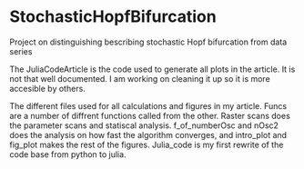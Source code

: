 # StochasticHopfBifurcation
Project on distinguishing bescribing stochastic Hopf bifurcation from data series

The JuliaCodeArticle is the code used to generate all plots in the article. It is not that well documented. I am working on cleaning it up so it is more accesible by others.

The different files used for all calculations and figures in my article. 
Funcs are a number of diffrent functions called from the other. Raster scans does the parameter scans and statiscal analysis. f_of_numberOsc and nOsc2 does the analysis on how fast the algorithm converges, and intro_plot and fig_plot makes the rest of the figures. Julia_code is my first rewrite of the code base from python to julia.

